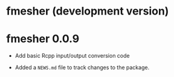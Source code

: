 # fmesher (development version)

# fmesher 0.0.9

* Add basic Rcpp input/output conversion code

* Added a `NEWS.md` file to track changes to the package.
